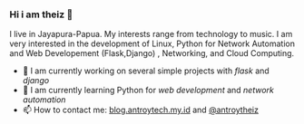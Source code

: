 ### Hi i am theiz 👋

I live in Jayapura-Papua. My interests range from technology to music. I am very interested in the development of Linux, Python  for Network Automation and Web Developement (Flask,Django) , Networking, and Cloud Computing.


- 🔭 I am currently working on several simple projects with *flask* and *django*
- 🌱 I am currently learning Python for *web development* and *network automation*
- 📫 How to contact me: [blog.antroytech.my.id](https://blog.antroytech.my.id) and [@antroytheiz](https://t.me/antroytheiz)


